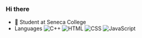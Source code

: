 ### Hi there  
  
- 🔭 Student at Seneca College  
- Languages ![C++](https://img.shields.io/badge/-C%2B%2B-green?logo=C%2B%2B) ![HTML](https://img.shields.io/badge/-HTML-blue?logo=html5&logoColor=ffffff) ![CSS](https://img.shields.io/badge/-CSS-blue?logo=css3) ![JavaScript](https://img.shields.io/badge/-JavaScript-blue?logo=javascript)  
<!--
**YeaaeunHan/YeaaeunHan** is a ✨ _special_ ✨ repository because its `README.md` (this file) appears on your GitHub profile.

Here are some ideas to get you started:

- 🔭 I’m currently working on ...
- 🌱 I’m currently learning ...
- 👯 I’m looking to collaborate on ...
- 🤔 I’m looking for help with ...
- 💬 Ask me about ...
- 📫 How to reach me: ...
- 😄 Pronouns: ...
- ⚡ Fun fact: ...
-->
